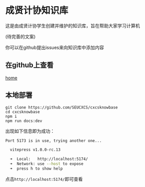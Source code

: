 # 成贤计协知识库

这是由成贤计协学生创建并维护的知识库，旨在帮助大家学习计算机

(待完善的文案)

你可以在github提出issues来向知识库中添加内容

## 在github上查看

[home](https://github.com/SEUCXCS/cxcsknowbase)


## 本地部署

```
git clone https://github.com/SEUCXCS/cxcsknowbase
cd cxcsknowbase
npm i
npm run docs:dev
```

出现如下信息即为成功：

```bash
Port 5173 is in use, trying another one...

  vitepress v1.0.0-rc.13

  ➜  Local:   http://localhost:5174/
  ➜  Network: use --host to expose
  ➜  press h to show help
```

点击`http://localhost:5174/`即可查看
